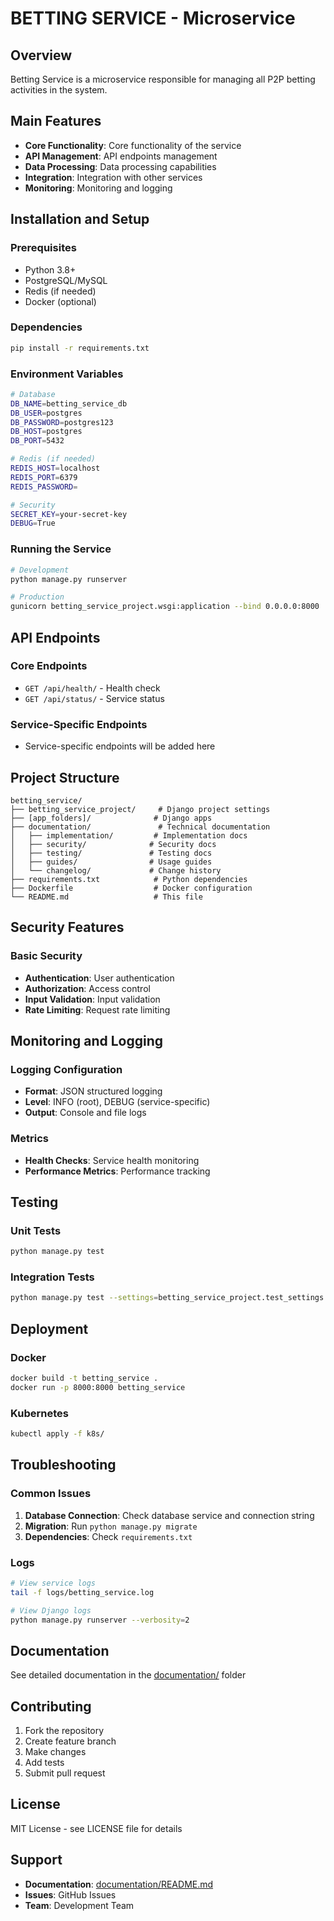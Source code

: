 ﻿# BETTING SERVICE - Microservice

## Overview

Betting Service is a microservice responsible for managing all P2P betting activities in the system.

## Main Features

- **Core Functionality**: Core functionality of the service
- **API Management**: API endpoints management
- **Data Processing**: Data processing capabilities
- **Integration**: Integration with other services
- **Monitoring**: Monitoring and logging

## Installation and Setup

### Prerequisites

- Python 3.8+
- PostgreSQL/MySQL
- Redis (if needed)
- Docker (optional)

### Dependencies

```bash
pip install -r requirements.txt
```

### Environment Variables

```bash
# Database
DB_NAME=betting_service_db
DB_USER=postgres
DB_PASSWORD=postgres123
DB_HOST=postgres
DB_PORT=5432

# Redis (if needed)
REDIS_HOST=localhost
REDIS_PORT=6379
REDIS_PASSWORD=

# Security
SECRET_KEY=your-secret-key
DEBUG=True
```

### Running the Service

```bash
# Development
python manage.py runserver

# Production
gunicorn betting_service_project.wsgi:application --bind 0.0.0.0:8000
```

## API Endpoints

### Core Endpoints
- `GET /api/health/` - Health check
- `GET /api/status/` - Service status

### Service-Specific Endpoints
- Service-specific endpoints will be added here

## Project Structure

```
betting_service/
├── betting_service_project/     # Django project settings
├── [app_folders]/              # Django apps
├── documentation/               # Technical documentation
│   ├── implementation/         # Implementation docs
│   ├── security/              # Security docs
│   ├── testing/               # Testing docs
│   ├── guides/                # Usage guides
│   └── changelog/             # Change history
├── requirements.txt            # Python dependencies
├── Dockerfile                  # Docker configuration
└── README.md                   # This file
```

## Security Features

### Basic Security
- **Authentication**: User authentication
- **Authorization**: Access control
- **Input Validation**: Input validation
- **Rate Limiting**: Request rate limiting

## Monitoring and Logging

### Logging Configuration
- **Format**: JSON structured logging
- **Level**: INFO (root), DEBUG (service-specific)
- **Output**: Console and file logs

### Metrics
- **Health Checks**: Service health monitoring
- **Performance Metrics**: Performance tracking

## Testing

### Unit Tests
```bash
python manage.py test
```

### Integration Tests
```bash
python manage.py test --settings=betting_service_project.test_settings
```

## Deployment

### Docker
```bash
docker build -t betting_service .
docker run -p 8000:8000 betting_service
```

### Kubernetes
```bash
kubectl apply -f k8s/
```

## Troubleshooting

### Common Issues
1. **Database Connection**: Check database service and connection string
2. **Migration**: Run `python manage.py migrate`
3. **Dependencies**: Check `requirements.txt`

### Logs
```bash
# View service logs
tail -f logs/betting_service.log

# View Django logs
python manage.py runserver --verbosity=2
```

## Documentation

See detailed documentation in the [documentation/](./documentation/README.md) folder

## Contributing

1. Fork the repository
2. Create feature branch
3. Make changes
4. Add tests
5. Submit pull request

## License

MIT License - see LICENSE file for details

## Support

- **Documentation**: [documentation/README.md](./documentation/README.md)
- **Issues**: GitHub Issues
- **Team**: Development Team
